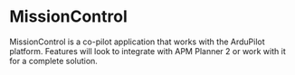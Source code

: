 MissionControl
==============

MissionControl is a co-pilot application that works with the ArduPilot platform. Features will look to integrate with APM Planner 2 or work with it for a complete solution.

